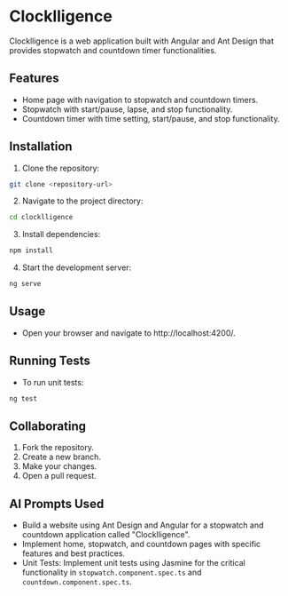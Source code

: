 # Clocklligence

Clocklligence is a web application built with Angular and Ant Design that provides stopwatch and countdown timer functionalities.

## Features
- Home page with navigation to stopwatch and countdown timers.
- Stopwatch with start/pause, lapse, and stop functionality.
- Countdown timer with time setting, start/pause, and stop functionality.

## Installation
1. Clone the repository:
  ```bash
  git clone <repository-url>
  ```
2. Navigate to the project directory:
  ```bash
  cd clocklligence
  ```
3. Install dependencies:
  ```bash
  npm install
  ```
4. Start the development server:
  ```bash
  ng serve
  ```

## Usage
- Open your browser and navigate to http://localhost:4200/.

## Running Tests
- To run unit tests:
```bash
ng test
```

## Collaborating
1. Fork the repository.
2. Create a new branch.
3. Make your changes.
4. Open a pull request.

## AI Prompts Used
- Build a website using Ant Design and Angular for a stopwatch and countdown application called "Clocklligence".
- Implement home, stopwatch, and countdown pages with specific features and best practices.
- Unit Tests: Implement unit tests using Jasmine for the critical functionality in `stopwatch.component.spec.ts` and `countdown.component.spec.ts`.
